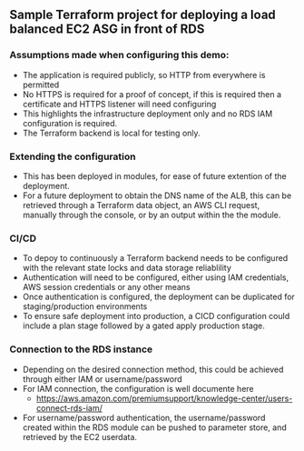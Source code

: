 ## Sample Terraform project for deploying a load balanced EC2 ASG in front of RDS ##

### Assumptions made when configuring this demo: ###
- The application is required publicly, so HTTP from everywhere is permitted
- No HTTPS is required for a proof of concept, if this is required then a certificate and HTTPS listener will need configuring
- This highlights the infrastructure deployment only and no RDS IAM configuration is required.
- The Terraform backend is local for testing only.

### Extending the configuration ###
- This has been deployed in modules, for ease of future extention of the deployment.
- For a future deployment to obtain the DNS name of the ALB, this can be retrieved through a Terraform data object, an AWS CLI request, manually through the console, or by an output within the the module.

### CI/CD ###
- To depoy to continuously a Terraform backend needs to be configured with the relevant state locks and data storage reliablility
- Authentication will need to be configured, either using IAM credentials, AWS session credentials or any other means
- Once authentication is configured, the deployment can be duplicated for staging/production environments
- To ensure safe deployment into production, a CICD configuration could include a plan stage followed by a gated apply production stage.

### Connection to the RDS instance ###
- Depending on the desired connection method, this could be achieved through either IAM or username/password
- For IAM connection, the configuration is well documente here
  - https://aws.amazon.com/premiumsupport/knowledge-center/users-connect-rds-iam/
- For username/password authentication, the username/password created within the RDS module can be pushed to parameter store, and retrieved by the EC2 userdata.

